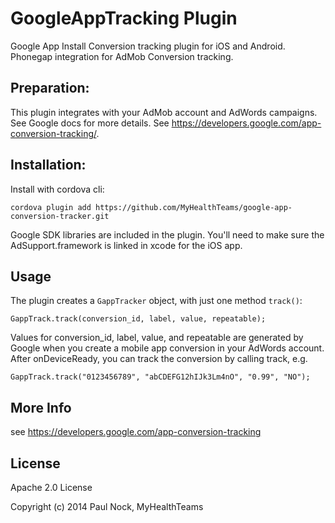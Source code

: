 # GoogleAppTracking Plugin

Google App Install Conversion tracking plugin for iOS and Android. Phonegap integration for AdMob Conversion tracking.

## Preparation:

This plugin integrates with your AdMob account and AdWords campaigns.  See Google docs for more details.
See https://developers.google.com/app-conversion-tracking/.

## Installation:

Install with cordova cli:

    cordova plugin add https://github.com/MyHealthTeams/google-app-conversion-tracker.git

Google SDK libraries are included in the plugin. You'll need to make sure the AdSupport.framework is linked in xcode for the iOS app.

## Usage

The plugin creates a `GappTracker` object, with just one method `track()`:

    GappTrack.track(conversion_id, label, value, repeatable);

Values for conversion_id, label, value, and repeatable are generated by Google when you
create a mobile app conversion in your AdWords account.  After onDeviceReady, you can track the
conversion by calling track, e.g.

    GappTrack.track("0123456789", "abCDEFG12hIJk3Lm4nO", "0.99", "NO");

## More Info

see https://developers.google.com/app-conversion-tracking

## License ##

Apache 2.0 License

Copyright (c) 2014 Paul Nock, MyHealthTeams
